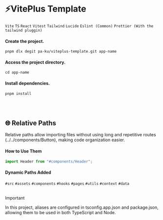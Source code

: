 # ⚡VitePlus Template

`Vite` `TS` `React` `Vitest` `Tailwind` `Lucide` `Eslint (Common)` `Prettier (With the tailwind pluggin)`

#### Create the project.

```shell
pnpm dlx degit pa-ku/viteplus-template.git app-name
```

#### Access the project directory.

```shell
cd app-name
```

#### Install dependencies.

```shell
pnpm install
```

<br></br>

## 🌐 Relative Paths

Relative paths allow importing files without using long and repetitive routes (../../components/Button), making code organization easier.


#### How to Use Them

```js
import Header from "#components/Header";
```

#### Dynamic Paths Added

`#src`
`#assets`
`#components`
`#hooks`
`#pages`
`#utils`
`#context`
`#data`
<br></br>
> [!IMPORTANT]
> In this project, aliases are configured in tsconfig.app.json and package.json, allowing them to be used in both TypeScript and Node.
